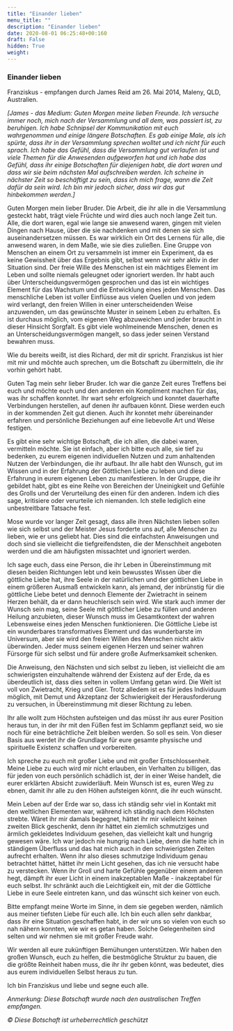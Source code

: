 ```yaml
---
title: "Einander lieben"
menu_title: ""
description: "Einander lieben"
date: 2020-08-01 06:25:48+00:160
draft: False
hidden: True
weight:
---
```

### Einander lieben

Franziskus - empfangen durch James Reid am 26. Mai 2014, Maleny, QLD, Australien.

*[James - das Medium: Guten Morgen meine lieben Freunde. Ich versuche immer noch, mich nach der Versammlung und all dem, was passiert ist, zu beruhigen. Ich habe Schnipsel der Kommunikation mit euch wahrgenommen und einige längere Botschaften. Es gab einige Male, als ich spürte, dass ihr in der Versammlung sprechen wolltet und ich nicht für euch sprach. Ich habe das Gefühl, dass die Versammlung gut verlaufen ist und viele Themen für die Anwesenden aufgeworfen hat und ich habe das Gefühl, dass ihr einige Botschaften für diejenigen habt, die dort waren und dass wir sie beim nächsten Mal aufschreiben werden. Ich scheine in nächster Zeit so beschäftigt zu sein, dass ich mich frage, wann die Zeit dafür da sein wird. Ich bin mir jedoch sicher, dass wir das gut hinbekommen werden.]*

Guten Morgen mein lieber Bruder. Die Arbeit, die ihr alle in die Versammlung gesteckt habt, trägt viele Früchte und wird dies auch noch lange Zeit tun. Alle, die dort waren, egal wie lange sie anwesend waren, gingen mit vielen Dingen nach Hause, über die sie nachdenken und mit denen sie sich auseinandersetzen müssen. Es war wirklich ein Ort des Lernens für alle, die anwesend waren, in dem Maße, wie sie dies zuließen. Eine Gruppe von Menschen an einem Ort zu versammeln ist immer ein Experiment, da es keine Gewissheit über das Ergebnis gibt, selbst wenn wir sehr aktiv in der Situation sind. Der freie Wille des Menschen ist ein mächtiges Element im Leben und sollte niemals geleugnet oder ignoriert werden. Ihr habt auch über Unterscheidungsvermögen gesprochen und das ist ein wichtiges Element für das Wachstum und die Entwicklung eines jeden Menschen. Das menschliche Leben ist voller Einflüsse aus vielen Quellen und von jedem wird verlangt, den freien Willen in einer unterscheidenden Weise anzuwenden, um das gewünschte Muster in seinem Leben zu erhalten. Es ist durchaus möglich, vom eigenen Weg abzuweichen und jeder braucht in dieser Hinsicht Sorgfalt. Es gibt viele wohlmeinende Menschen, denen es an Unterscheidungsvermögen mangelt, so dass jeder seinen Verstand bewahren muss.

Wie du bereits weißt, ist dies Richard, der mit dir spricht. Franziskus ist hier mit mir und möchte auch sprechen, um die Botschaft zu übermitteln, die ihr vorhin gehört habt.

Guten Tag mein sehr lieber Bruder. Ich war die ganze Zeit eures Treffens bei euch und möchte euch und den anderen ein Kompliment machen für das, was ihr schaffen konntet. Ihr wart sehr erfolgreich und konntet dauerhafte Verbindungen herstellen, auf denen ihr aufbauen könnt. Diese werden euch in der kommenden Zeit gut dienen. Auch ihr konntet mehr übereinander erfahren und persönliche Beziehungen auf eine liebevolle Art und Weise festigen.

Es gibt eine sehr wichtige Botschaft, die ich allen, die dabei waren, vermitteln möchte. Sie ist einfach, aber ich bitte euch alle, sie tief zu bedenken, zu eurem eigenen individuellen Nutzen und zum anhaltenden Nutzen der Verbindungen, die ihr aufbaut. Ihr alle habt den Wunsch, gut im Wissen und in der Erfahrung der Göttlichen Liebe zu leben und diese Erfahrung in eurem eigenen Leben zu manifestieren. In der Gruppe, die ihr gebildet habt, gibt es eine Reihe von Bereichen der Uneinigkeit und Gefühle des Grolls und der Verurteilung des einen für den anderen. Indem ich dies sage, kritisiere oder verurteile ich niemanden. Ich stelle lediglich eine unbestreitbare Tatsache fest.

Mose wurde vor langer Zeit gesagt, dass alle ihren Nächsten lieben sollen wie sich selbst und der Meister Jesus forderte uns auf, alle Menschen zu lieben, wie er uns geliebt hat. Dies sind die einfachsten Anweisungen und doch sind sie vielleicht die tiefgreifendsten, die der Menschheit angeboten werden und die am häufigsten missachtet und ignoriert werden.

Ich sage euch, dass eine Person, die ihr Leben in Übereinstimmung mit diesen beiden Richtungen lebt und kein bewusstes Wissen über die göttliche Liebe hat, ihre Seele in der natürlichen und der göttlichen Liebe in einem größeren Ausmaß entwickeln kann, als jemand, der inbrünstig für die göttliche Liebe betet und dennoch Elemente der Zwietracht in seinem Herzen behält, da er dann heuchlerisch sein wird. Wie stark auch immer der Wunsch sein mag, seine Seele mit göttlicher Liebe zu füllen und anderen Heilung anzubieten, dieser Wunsch muss im Gesamtkontext der wahren Lebensweise eines jeden Menschen funktionieren. Die Göttliche Liebe ist ein wunderbares transformatives Element und das wunderbarste im Universum, aber sie wird den freien Willen des Menschen nicht aktiv überwinden. Jeder muss seinem eigenen Herzen und seiner wahren Fürsorge für sich selbst und für andere große Aufmerksamkeit schenken.

Die Anweisung, den Nächsten und sich selbst zu lieben, ist vielleicht die am schwierigsten einzuhaltende während der Existenz auf der Erde, da es überdeutlich ist, dass dies selten in vollem Umfang getan wird. Die Welt ist voll von Zwietracht, Krieg und Gier. Trotz alledem ist es für jedes Individuum möglich, mit Demut und Akzeptanz der Schwierigkeit der Herausforderung zu versuchen, in Übereinstimmung mit dieser Richtung zu leben.

Ihr alle wollt zum Höchsten aufsteigen und das müsst ihr aus eurer Position heraus tun, in der ihr mit den Füßen fest im Schlamm gepflanzt seid, wo sie noch für eine beträchtliche Zeit bleiben werden. So soll es sein. Von dieser Basis aus werdet ihr die Grundlage für eure gesamte physische und spirituelle Existenz schaffen und vorbereiten.

Ich spreche zu euch mit großer Liebe und mit großer Entschlossenheit. Meine Liebe zu euch wird mir nicht erlauben, ein Verhalten zu billigen, das für jeden von euch persönlich schädlich ist, der in einer Weise handelt, die eurer erklärten Absicht zuwiderläuft. Mein Wunsch ist es, euren Weg zu ebnen, damit ihr alle zu den Höhen aufsteigen könnt, die ihr euch wünscht.

Mein Leben auf der Erde war so, dass ich ständig sehr viel in Kontakt mit den weltlichen Elementen war, während ich ständig nach dem Höchsten strebte. Wäret ihr mir damals begegnet, hättet ihr mir vielleicht keinen zweiten Blick geschenkt, denn ihr hättet ein ziemlich schmutziges und ärmlich gekleidetes Individuum gesehen, das vielleicht kalt und hungrig gewesen wäre. Ich war jedoch nie hungrig nach Liebe, denn die hatte ich in ständigem Überfluss und das hat mich auch in den schwierigsten Zeiten aufrecht erhalten. Wenn ihr also dieses schmutzige Individuum genau betrachtet hättet, hättet ihr mein Licht gesehen, das ich nie versucht habe zu verstecken. Wenn ihr Groll und harte Gefühle gegenüber einem anderen hegt, dämpft ihr euer Licht in einem inakzeptablen Maße - inakzeptabel für euch selbst. Ihr schränkt auch die Leichtigkeit ein, mit der die Göttliche Liebe in eure Seele eintreten kann, und das wünscht sich keiner von euch.

Bitte empfangt meine Worte im Sinne, in dem sie gegeben werden, nämlich aus meiner tiefsten Liebe für euch alle. Ich bin euch allen sehr dankbar, dass ihr eine Situation geschaffen habt, in der wir uns so vielen von euch so nah nähern konnten, wie wir es getan haben. Solche Gelegenheiten sind selten und wir nehmen sie mit großer Freude wahr.

Wir werden all eure zukünftigen Bemühungen unterstützen. Wir haben den großen Wunsch, euch zu helfen, die bestmögliche Struktur zu bauen, die die größte Reinheit haben muss, die ihr ihr geben könnt, was bedeutet, dies aus eurem individuellen Selbst heraus zu tun.

Ich bin Franziskus und liebe und segne euch alle.  

*Anmerkung: Diese Botschaft wurde nach den australischen Treffen empfangen.*

*© Diese Botschaft ist urheberrechtlich geschützt*
